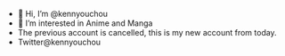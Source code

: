 - 👋 Hi, I’m @kennyouchou
- 👀 I’m interested in Anime and Manga 
- The previous account is cancelled, this is my new account from today.
- Twitter@kennyouchou

